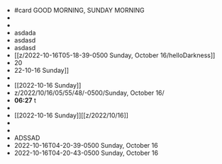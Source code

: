 - #card GOOD MORNING, SUNDAY MORNING
-
-
- asdada
- asdasd
- asdasd
- [[z/2022-10-16T05-18-39-0500 Sunday, October 16/helloDarkness]]
- 20
- 22-10-16 Sunday]]
-
- [[2022-10-16 Sunday]]
- z/2022/10/16/05/55/48/-0500/Sunday, October 16/
- **06:27**  t
-
- [[2022-10-16 Sunday]][[z/2022/10/16]]
-
-
- ADSSAD
- 2022-10-16T04-20-39-0500 Sunday, October 16
- 2022-10-16T04-20-43-0500 Sunday, October 16